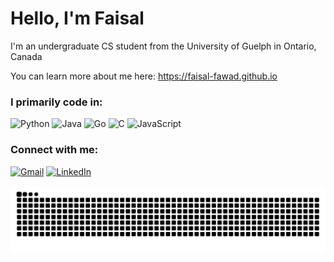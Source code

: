 # Hello, I'm Faisal

I'm an undergraduate CS student from the University of Guelph in Ontario, Canada

You can learn more about me here: https://faisal-fawad.github.io

### I primarily code in:
<p>
  <img alt="Python" src="https://img.shields.io/badge/python-3670A0?style=for-the-badge&logo=python&logoColor=ffdd54"/>
  <img alt="Java" src="https://img.shields.io/badge/java-%23ED8B00.svg?style=for-the-badge&logo=openjdk&logoColor=white"/>
  <img alt="Go" src="https://img.shields.io/badge/go-%2300ADD8.svg?style=for-the-badge&logo=go&logoColor=white"/>
  <img alt="C" src="https://img.shields.io/badge/c-%2300599C.svg?style=for-the-badge&logo=c&logoColor=white"/>
  <img alt="JavaScript" src="https://img.shields.io/badge/javascript-%23323330.svg?style=for-the-badge&logo=javascript&logoColor=%23F7DF1E"/>
</p>

### Connect with me:
<p>
  <a href="mailto:faisalfawad2004@gmail.com"><img alt="Gmail" src="https://img.shields.io/badge/Gmail-D14836?style=for-the-badge&logo=gmail&logoColor=white"></a>
  <a href="https://www.linkedin.com/in/faisal-fawad" target="_blank"><img alt="LinkedIn" src="https://img.shields.io/badge/linkedin-%230077B5.svg?style=for-the-badge&logo=linkedin&logoColor=white"></a>
</p>

<picture>
  <source media="(prefers-color-scheme: dark)" srcset="https://raw.githubusercontent.com/faisal-fawad/faisal-fawad/output/github-contribution-grid-snake-dark.svg">
  <source media="(prefers-color-scheme: light)" srcset="https://raw.githubusercontent.com/faisal-fawad/faisal-fawad/output/github-contribution-grid-snake.svg">
  <img alt="GitHub contributions with Snake animation" src="https://raw.githubusercontent.com/faisal-fawad/faisal-fawad/output/github-contribution-grid-snake.svg">
</picture>
